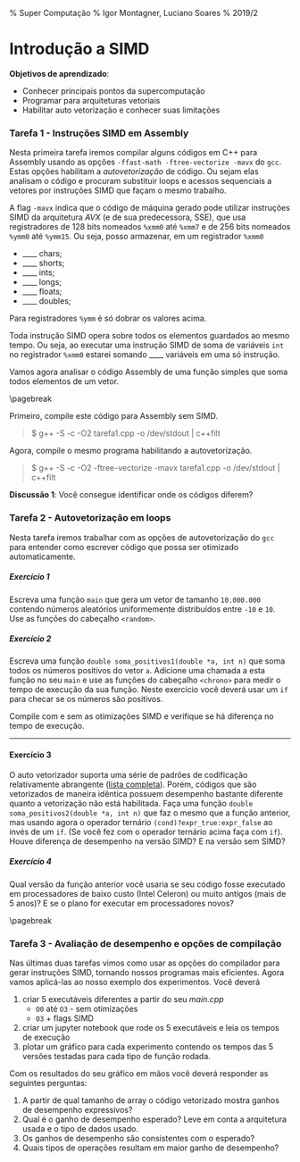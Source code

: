 % Super Computação
% Igor Montagner, Luciano Soares
% 2019/2

# Introdução a SIMD

__Objetivos de aprendizado__:

* Conhecer principais pontos da supercomputação
* Programar para arquiteturas vetoriais
* Habilitar auto vetorização e conhecer suas limitações

### Tarefa 1 - Instruções SIMD em Assembly

Nesta primeira tarefa iremos compilar alguns códigos em C++ para Assembly usando 
as opções `-ffast-math -ftree-vectorize -mavx` do `gcc`. Estas opções habilitam a *autovetorização*
de código. Ou sejam elas analisam o código e procuram substituir loops e acessos sequenciais
a vetores por instruções SIMD que façam o mesmo trabalho.

A flag `-mavx` indica que o código de máquina gerado pode utilizar instruções
SIMD da arquitetura *AVX* (e de sua predecessora, SSE), que usa registradores de 128 bits nomeados `%xmm0` 
até `%xmm7` e de 256 bits nomeados `%ymm0` até `%ymm15`. Ou seja, posso armazenar, em um registrador
`%xmm0`

* ____ chars;
* ____ shorts;
* ____ ints;
* ____ longs;
* ____ floats;
* ____ doubles;

Para registradores `%ymm` é só dobrar os valores acima. 

Toda instrução SIMD opera sobre todos os elementos guardados ao mesmo tempo. Ou seja, ao executar uma instrução SIMD de soma de variáveis `int` no registrador `%xmm0` estarei somando ____ variáveis em uma só instrução.

Vamos agora analisar o código Assembly de uma função simples que soma todos
elementos de um vetor. 

\pagebreak

<div class="include code" id="src/tarefa1.cpp" language="cpp"></div>

Primeiro, compile este código para Assembly sem SIMD.

>$ g++ -S -c -O2  tarefa1.cpp -o /dev/stdout | c++filt

Agora, compile o mesmo programa habilitando a autovetorização.

>$ g++ -S -c -O2 -ftree-vectorize -mavx tarefa1.cpp -o /dev/stdout | c++filt

**Discussão 1**: Você consegue identificar onde os códigos diferem? 

### Tarefa 2 - Autovetorização em loops

Nesta tarefa iremos trabalhar com as opções de autovetorização do `gcc`
para entender como escrever código que possa ser otimizado automaticamente. 

##### Exercício 1

Escreva uma função `main` que gera um vetor de tamanho `10.000.000` contendo números aleatórios uniformemente distribuídos entre `-10` e `10`. Use as funções do cabeçalho `<random>`. 

##### Exercício 2

Escreva uma função `double soma_positivos1(double *a, int n)` que soma todos os números positivos do vetor `a`. Adicione uma chamada a esta função no seu `main` e use as funções do cabeçalho `<chrono>` para medir o tempo de execução da sua função. Neste exercício você deverá usar um `if` para checar se os números são positivos. 

Compile com e sem as otimizações SIMD e verifique se há diferença no tempo de execução.

----------

#### Exercício 3

O auto vetorizador suporta uma série de padrões de codificação relativamente abrangente ([lista completa](https://gcc.gnu.org/projects/tree-ssa/vectorization.html)). Porém, códigos que são vetorizados de maneira idêntica possuem desempenho bastante diferente quanto a vetorização não está habilitada. Faça uma função `double soma_positivos2(double *a, int n)` que faz o mesmo que a função anterior, mas usando agora o operador ternário `(cond)?expr_true:expr_false` ao invés de um `if`. (Se você fez com o operador ternário acima faça com `if`). Houve diferença de desempenho na versão SIMD? E na versão sem SIMD?

##### Exercício 4

Qual versão da função anterior você usaria se seu código fosse executado em processadores de baixo custo (Intel Celeron) ou muito antigos (mais de 5 anos)? E se o plano for executar em processadores novos? 

\pagebreak

### Tarefa 3 - 	Avaliação de desempenho e opções de compilação

Nas últimas duas tarefas vimos como usar as opções do compilador para gerar instruções SIMD, 
tornando nossos programas mais eficientes. Agora vamos aplicá-las ao nosso exemplo dos experimentos. Você deverá

1. criar 5 executáveis diferentes a partir do seu *main.cpp*
    * `O0` até `O3` - sem otimizações
    * `O3` + flags SIMD
1. criar um jupyter notebook que rode os 5 executáveis e leia os tempos de execução
1. plotar um gráfico para cada experimento contendo os tempos das 5 versões testadas para cada tipo de função rodada. 

Com os resultados do seu gráfico em mãos você deverá responder as seguintes perguntas:

1. A partir de qual tamanho de array o código vetorizado mostra ganhos de desempenho expressivos?
1. Qual é o ganho de desempenho esperado? Leve em conta a arquitetura usada e o tipo de dados usado.
2. Os ganhos de desempenho são consistentes com o esperado?
3. Quais tipos de operações resultam em maior ganho de desempenho?
